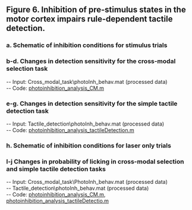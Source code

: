 ## Figure 6. Inhibition of pre-stimulus states in the motor cortex impairs rule-dependent tactile detection. 
### a.	Schematic of inhibition conditions for stimulus trials
### b-d. Changes in detection sensitivity for the cross-modal selection task
  -- Input: Cross_modal_task\photoInh_behav.mat (processed data)\
  -- Code: [photoinhibition_analysis_CM.m](photoinhibition_analysis_CM.m)
### e-g. Changes in detection sensitivity for the simple tactile detection task
  -- Input: Tactile_detection\photoInh_behav.mat (processed data)\
  -- Code: [photoinhibition_analysis_tactileDetection.m](photoinhibition_analysis_tactileDetection.m)
### h. Schematic of inhibition conditions for laser only trials
### I-j Changes in probability of licking in cross-modal selection and simple tactile detection tasks
  -- Input: Cross_modal_task\PhotoInh_behav.mat (processed data)\
  -- Tactile_detection\photoInh_behav.mat (processed data)\
  -- Code: [photoinhibition_analysis_CM.m](photoinhibition_analysis_CM.m), [photoinhibition_analysis_tactileDetectio.m](photoinhibition_analysis_tactileDetection.m)
